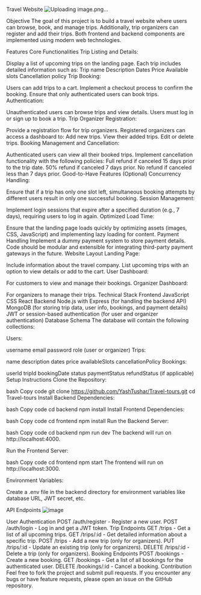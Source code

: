 Travel Website
![Uploading image.png…]()

Objective
The goal of this project is to build a travel website where users can browse, book, and manage trips. Additionally, trip organizers can register and add their trips. Both frontend and backend components are implemented using modern web technologies.

Features
Core Functionalities
Trip Listing and Details:

Display a list of upcoming trips on the landing page.
Each trip includes detailed information such as:
Trip name
Description
Dates
Price
Available slots
Cancellation policy
Trip Booking:

Users can add trips to a cart.
Implement a checkout process to confirm the booking.
Ensure that only authenticated users can book trips.
Authentication:

Unauthenticated users can browse trips and view details.
Users must log in or sign up to book a trip.
Trip Organizer Registration:

Provide a registration flow for trip organizers.
Registered organizers can access a dashboard to:
Add new trips.
View their added trips.
Edit or delete trips.
Booking Management and Cancellation:

Authenticated users can view all their booked trips.
Implement cancellation functionality with the following policies:
Full refund if canceled 15 days prior to the trip date.
50% refund if canceled 7 days prior.
No refund if canceled less than 7 days prior.
Good-to-Have Features (Optional)
Concurrency Handling:

Ensure that if a trip has only one slot left, simultaneous booking attempts by different users result in only one successful booking.
Session Management:

Implement login sessions that expire after a specified duration (e.g., 7 days), requiring users to log in again.
Optimized Load Time:

Ensure that the landing page loads quickly by optimizing assets (images, CSS, JavaScript) and implementing lazy loading for content.
Payment Handling
Implement a dummy payment system to store payment details.
Code should be modular and extensible for integrating third-party payment gateways in the future.
Website Layout
Landing Page:

Include information about the travel company.
List upcoming trips with an option to view details or add to the cart.
User Dashboard:

For customers to view and manage their bookings.
Organizer Dashboard:

For organizers to manage their trips.
Technical Stack
Frontend
JavaScript
CSS
React
Backend
Node.js with Express (for handling the backend API)
MongoDB (for storing trip data, user info, bookings, and payment details)
JWT or session-based authentication (for user and organizer authentication)
Database Schema
The database will contain the following collections:

Users:

username
email
password
role (user or organizer)
Trips:

name
description
dates
price
availableSlots
cancellationPolicy
Bookings:

userId
tripId
bookingDate
status
paymentStatus
refundStatus (if applicable)
Setup Instructions
Clone the Repository:

bash
Copy code
git clone https://github.com/YashTushar/Travel-tours.git
cd Travel-tours
Install Backend Dependencies:

bash
Copy code
cd backend
npm install
Install Frontend Dependencies:

bash
Copy code
cd frontend
npm install
Run the Backend Server:

bash
Copy code
cd backend
npm run dev
The backend will run on http://localhost:4000.

Run the Frontend Server:

bash
Copy code
cd frontend
npm start
The frontend will run on http://localhost:3000.

Environment Variables:

Create a .env file in the backend directory for environment variables like database URL, JWT secret, etc.

API Endpoints
![image](https://github.com/user-attachments/assets/091f0e94-38b0-4097-b24d-7b8c59b89f82)

User Authentication
POST /auth/register - Register a new user.
POST /auth/login - Log in and get a JWT token.
Trip Endpoints
GET /trips - Get a list of all upcoming trips.
GET /trips/:id - Get detailed information about a specific trip.
POST /trips - Add a new trip (only for organizers).
PUT /trips/:id - Update an existing trip (only for organizers).
DELETE /trips/:id - Delete a trip (only for organizers).
Booking Endpoints
POST /bookings - Create a new booking.
GET /bookings - Get a list of all bookings for the authenticated user.
DELETE /bookings/:id - Cancel a booking.
Contribution
Feel free to fork the project and submit pull requests. If you encounter any bugs or have feature requests, please open an issue on the GitHub repository.
